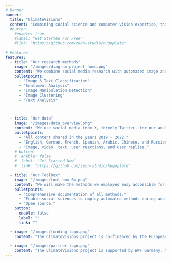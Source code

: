 ```yaml
---
# Banner
banner:
  title: "ClimateVisions"
  content: "Combining social science and computer vision expertise, this project aims to map what type of climate change-related images prevail on social media and what kind of reactions and emotions they elicit in debates among social media users."
  #button:
    #enable: true
    #label: "Get Started For Free"
    #link: "https://github.com/zeon-studio/hugoplate"

# Features
features:
  - title: "Our research methods"
    image: "/images/diagram-project-home.png"
    content: "We combine social media research with automated image analyses. Among others we use the following methods:"
    bulletpoints:
      - "Image & Text Classification"
      - "Sentiment Analysis"
      - "Image Manipulation Detection"
      - "Image Clustering"
      - "Text Analysis"
    


  - title: "Our data"
    image: "/images/data_overview.png"
    content: "We use social media from X, formely Twitter, for our analyses. To this end, we have downloaded material encompassing:"
    bulletpoints:
      - "All content shared in the years 2019 - 2022."
      - "English, German, French, Spanish, Arabic, Chinese, and Russian."
      - "Image, video, text, user reactions, and user replies."
    # button:
    #  enable: false
    #  label: "Get Started Now"
    #  link: "https://github.com/zeon-studio/hugoplate"

  - title: "Our Toolbox"
    image: "/images/tool-box-04.png"
    content: "We will make the methods we employed easy accessible for other social science research project in creating a toolbox."
    bulletpoints:
      - "Comprehensive documentation of all methods."
      - "Enable social sciences to employ automated methods during analyses."
      - "Open source."
    button:
      enable: false
      label: ""
      link: ""

  - image: "/images/funding-logo.png"
    content: "The ClimateVisions project is co-financed by the European Union and the Bundesministeriums für Bildung und Forschung (BMBF)."

  - image: "/images/partner-logo.png"
    content: "The ClimateVisions project is supported by WWF Germany, Munich Data Science Institute, and the Intergovernmental Panel on Climate Change."
---
```

